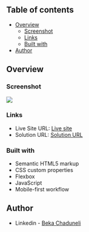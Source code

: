 ## Table of contents

- [Overview](#overview)
  - [Screenshot](#screenshot)
  - [Links](#links)
  - [Built with](#built-with)
- [Author](#author)


## Overview

### Screenshot

![](/design/desktop-prewiew-jpg)

### Links

- Live Site URL: [Live site](https://bekaChaduneli.github.io/faq-accordion-card)
- Solution URL: [Solution URL](https://github.com/bekaChaduneli/faq-accordion-card)

### Built with

- Semantic HTML5 markup
- CSS custom properties
- Flexbox
- JavaScript
- Mobile-first workflow

## Author

- Linkedin - [Beka Chaduneli](https://www.linkedin.com/in/beka-chaduneli-28203422b/)
